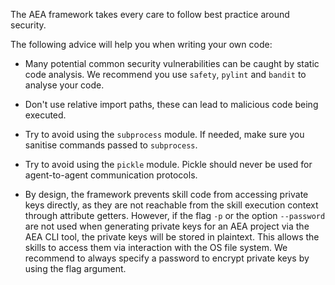 
The AEA framework takes every care to follow best practice around security.

The following advice will help you when writing your own code:

- Many potential common security vulnerabilities can be caught by static code analysis. We recommend you use `safety`, `pylint` and `bandit` to analyse your code.

- Don't use relative import paths, these can lead to malicious code being executed.

- Try to avoid using the `subprocess` module. If needed, make sure you sanitise commands passed to `subprocess`.

- Try to avoid using the `pickle` module. Pickle should never be used for agent-to-agent communication protocols.

- By design, the framework prevents skill code from accessing private keys directly, as they are not reachable from the skill execution context through attribute getters. However, if the flag `-p` or the option `--password` are not used when generating private keys for an AEA project via the AEA CLI tool, the private keys will be stored in plaintext. This allows the skills to access them via interaction with the OS file system. We recommend to always specify a password to encrypt private keys by using the flag argument.